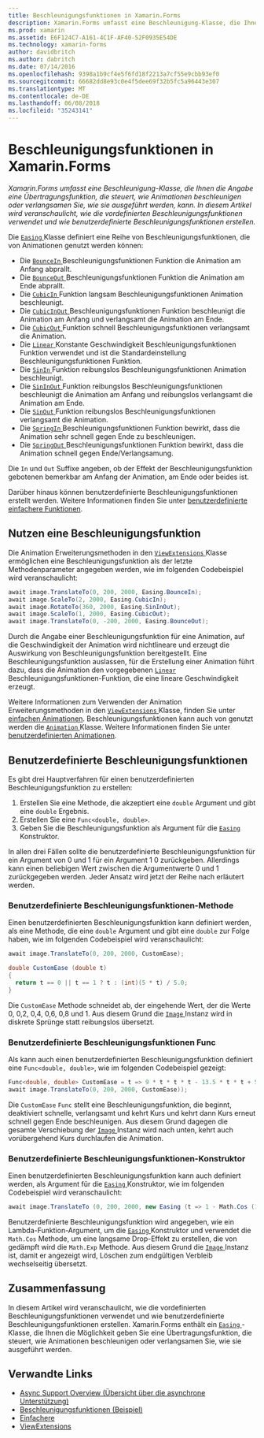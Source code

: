 ```yaml
---
title: Beschleunigungsfunktionen in Xamarin.Forms
description: Xamarin.Forms umfasst eine Beschleunigung-Klasse, die Ihnen die Angabe eine Übertragungsfunktion, die steuert, wie Animationen beschleunigen oder verlangsamen Sie, wie sie ausgeführt werden, kann. In diesem Artikel wird veranschaulicht, wie die vordefinierten Beschleunigungsfunktionen verwendet und wie benutzerdefinierte Beschleunigungsfunktionen erstellen.
ms.prod: xamarin
ms.assetid: E6F124C7-A161-4C1F-AF40-52F0935E54DE
ms.technology: xamarin-forms
author: davidbritch
ms.author: dabritch
ms.date: 07/14/2016
ms.openlocfilehash: 9398a1b9cf4e5f6fd18f2213a7cf55e9cbb93ef0
ms.sourcegitcommit: 66682dd8e93c0e4f5dee69f32b5fc5a96443e307
ms.translationtype: MT
ms.contentlocale: de-DE
ms.lasthandoff: 06/08/2018
ms.locfileid: "35243141"
---
```

# <a name="easing-functions-in-xamarinforms"></a>Beschleunigungsfunktionen in Xamarin.Forms

_Xamarin.Forms umfasst eine Beschleunigung-Klasse, die Ihnen die Angabe eine Übertragungsfunktion, die steuert, wie Animationen beschleunigen oder verlangsamen Sie, wie sie ausgeführt werden, kann. In diesem Artikel wird veranschaulicht, wie die vordefinierten Beschleunigungsfunktionen verwendet und wie benutzerdefinierte Beschleunigungsfunktionen erstellen._


Die [ `Easing` ](https://developer.xamarin.com/api/type/Xamarin.Forms.Easing/) Klasse definiert eine Reihe von Beschleunigungsfunktionen, die von Animationen genutzt werden können:

- Die [ `BounceIn` ](https://developer.xamarin.com/api/field/Xamarin.Forms.Easing.BounceIn/) Beschleunigungsfunktionen Funktion die Animation am Anfang abprallt.
- Die [ `BounceOut` ](https://developer.xamarin.com/api/field/Xamarin.Forms.Easing.BounceOut/) Beschleunigungsfunktionen Funktion die Animation am Ende abprallt.
- Die [ `CubicIn` ](https://developer.xamarin.com/api/field/Xamarin.Forms.Easing.CubicIn/) Funktion langsam Beschleunigungsfunktionen Animation beschleunigt.
- Die [ `CubicInOut` ](https://developer.xamarin.com/api/field/Xamarin.Forms.Easing.CubicInOut/) Beschleunigungsfunktionen Funktion beschleunigt die Animation am Anfang und verlangsamt die Animation am Ende.
- Die [ `CubicOut` ](https://developer.xamarin.com/api/field/Xamarin.Forms.Easing.CubicOut/) Funktion schnell Beschleunigungsfunktionen verlangsamt die Animation.
- Die [ `Linear` ](https://developer.xamarin.com/api/field/Xamarin.Forms.Easing.Linear/) Konstante Geschwindigkeit Beschleunigungsfunktionen Funktion verwendet und ist die Standardeinstellung Beschleunigungsfunktionen Funktion.
- Die [ `SinIn` ](https://developer.xamarin.com/api/field/Xamarin.Forms.Easing.SinIn/) Funktion reibungslos Beschleunigungsfunktionen Animation beschleunigt.
- Die [ `SinInOut` ](https://developer.xamarin.com/api/field/Xamarin.Forms.Easing.SinInOut/) Funktion reibungslos Beschleunigungsfunktionen beschleunigt die Animation am Anfang und reibungslos verlangsamt die Animation am Ende.
- Die [ `SinOut` ](https://developer.xamarin.com/api/field/Xamarin.Forms.Easing.SinOut/) Funktion reibungslos Beschleunigungsfunktionen verlangsamt die Animation.
- Die [ `SpringIn` ](https://developer.xamarin.com/api/field/Xamarin.Forms.Easing.SpringIn/) Beschleunigungsfunktionen Funktion bewirkt, dass die Animation sehr schnell gegen Ende zu beschleunigen.
- Die [ `SpringOut` ](https://developer.xamarin.com/api/field/Xamarin.Forms.Easing.SpringOut/) Beschleunigungsfunktionen Funktion bewirkt, dass die Animation schnell gegen Ende/Verlangsamung.

Die `In` und `Out` Suffixe angeben, ob der Effekt der Beschleunigungsfunktion gebotenen bemerkbar am Anfang der Animation, am Ende oder beides ist.

Darüber hinaus können benutzerdefinierte Beschleunigungsfunktionen erstellt werden. Weitere Informationen finden Sie unter [benutzerdefinierte einfachere Funktionen](#customeasing).

## <a name="consuming-an-easing-function"></a>Nutzen eine Beschleunigungsfunktion

Die Animation Erweiterungsmethoden in den [ `ViewExtensions` ](https://developer.xamarin.com/api/type/Xamarin.Forms.ViewExtensions/) Klasse ermöglichen eine Beschleunigungsfunktion als der letzte Methodenparameter angegeben werden, wie im folgenden Codebeispiel wird veranschaulicht:

```csharp
await image.TranslateTo(0, 200, 2000, Easing.BounceIn);
await image.ScaleTo(2, 2000, Easing.CubicIn);
await image.RotateTo(360, 2000, Easing.SinInOut);
await image.ScaleTo(1, 2000, Easing.CubicOut);
await image.TranslateTo(0, -200, 2000, Easing.BounceOut);
```

Durch die Angabe einer Beschleunigungsfunktion für eine Animation, auf die Geschwindigkeit der Animation wird nichtlineare und erzeugt die Auswirkung von Beschleunigungsfunktion bereitgestellt. Eine Beschleunigungsfunktion auslassen, für die Erstellung einer Animation führt dazu, dass die Animation den vorgegebenen [ `Linear` ](https://developer.xamarin.com/api/field/Xamarin.Forms.Easing.Linear/) Beschleunigungsfunktionen-Funktion, die eine lineare Geschwindigkeit erzeugt.

Weitere Informationen zum Verwenden der Animation Erweiterungsmethoden in den [ `ViewExtensions` ](https://developer.xamarin.com/api/type/Xamarin.Forms.ViewExtensions/) Klasse, finden Sie unter [einfachen Animationen](~/xamarin-forms/user-interface/animation/simple.md). Beschleunigungsfunktionen kann auch von genutzt werden die [ `Animation` ](https://developer.xamarin.com/api/type/Xamarin.Forms.Animation/) Klasse. Weitere Informationen finden Sie unter [benutzerdefinierten Animationen](~/xamarin-forms/user-interface/animation/custom.md).

<a name="customeasing" />

## <a name="custom-easing-functions"></a>Benutzerdefinierte Beschleunigungsfunktionen

Es gibt drei Hauptverfahren für einen benutzerdefinierten Beschleunigungsfunktion zu erstellen:

1. Erstellen Sie eine Methode, die akzeptiert eine `double` Argument und gibt eine `double` Ergebnis.
1. Erstellen Sie eine `Func<double, double>`.
1. Geben Sie die Beschleunigungsfunktion als Argument für die [ `Easing` ](https://developer.xamarin.com/api/type/Xamarin.Forms.Easing/) Konstruktor.

In allen drei Fällen sollte die benutzerdefinierte Beschleunigungsfunktion für ein Argument von 0 und 1 für ein Argument 1 0 zurückgeben. Allerdings kann einen beliebigen Wert zwischen die Argumentwerte 0 und 1 zurückgegeben werden. Jeder Ansatz wird jetzt der Reihe nach erläutert werden.

### <a name="custom-easing-method"></a>Benutzerdefinierte Beschleunigungsfunktionen-Methode

Einen benutzerdefinierten Beschleunigungsfunktion kann definiert werden, als eine Methode, die eine `double` Argument und gibt eine `double` zur Folge haben, wie im folgenden Codebeispiel wird veranschaulicht:

```csharp
await image.TranslateTo(0, 200, 2000, CustomEase);

double CustomEase (double t)
{
  return t == 0 || t == 1 ? t : (int)(5 * t) / 5.0;
}
```

Die `CustomEase` Methode schneidet ab, der eingehende Wert, der die Werte 0, 0,2, 0,4, 0,6, 0,8 und 1. Aus diesem Grund die [ `Image` ](https://developer.xamarin.com/api/type/Xamarin.Forms.Image/) Instanz wird in diskrete Sprünge statt reibungslos übersetzt.

### <a name="custom-easing-func"></a>Benutzerdefinierte Beschleunigungsfunktionen Func

Als kann auch einen benutzerdefinierten Beschleunigungsfunktion definiert eine `Func<double, double>`, wie im folgenden Codebeispiel gezeigt:

```csharp
Func<double, double> CustomEase = t => 9 * t * t * t - 13.5 * t * t + 5.5 * t;
await image.TranslateTo(0, 200, 2000, CustomEase));
```

Die `CustomEase` `Func` stellt eine Beschleunigungsfunktion, die beginnt, deaktiviert schnelle, verlangsamt und kehrt Kurs und kehrt dann Kurs erneut schnell gegen Ende beschleunigen. Aus diesem Grund dagegen die gesamte Verschiebung der [ `Image` ](https://developer.xamarin.com/api/type/Xamarin.Forms.Image/) Instanz wird nach unten, kehrt auch vorübergehend Kurs durchlaufen die Animation.

### <a name="custom-easing-constructor"></a>Benutzerdefinierte Beschleunigungsfunktionen-Konstruktor

Einen benutzerdefinierten Beschleunigungsfunktion kann auch definiert werden, als Argument für die [ `Easing` ](https://developer.xamarin.com/api/type/Xamarin.Forms.Easing/) Konstruktor, wie im folgenden Codebeispiel wird veranschaulicht:

```csharp
await image.TranslateTo (0, 200, 2000, new Easing (t => 1 - Math.Cos (10 * Math.PI * t) * Math.Exp (-5 * t)));
```

Benutzerdefinierte Beschleunigungsfunktion wird angegeben, wie ein Lambda-Funktion-Argument, um die [ `Easing` ](https://developer.xamarin.com/api/type/Xamarin.Forms.Easing/) Konstruktor und verwendet die `Math.Cos` Methode, um eine langsame Drop-Effekt zu erstellen, die von gedämpft wird die `Math.Exp` Methode. Aus diesem Grund die [ `Image` ](https://developer.xamarin.com/api/type/Xamarin.Forms.Image/) Instanz ist, damit er angezeigt wird, Löschen zum endgültigen Verbleib wechselseitig übersetzt.

## <a name="summary"></a>Zusammenfassung

In diesem Artikel wird veranschaulicht, wie die vordefinierten Beschleunigungsfunktionen verwendet und wie benutzerdefinierte Beschleunigungsfunktionen erstellen. Xamarin.Forms enthält ein [ `Easing` ](https://developer.xamarin.com/api/type/Xamarin.Forms.Easing/) -Klasse, die Ihnen die Möglichkeit geben Sie eine Übertragungsfunktion, die steuert, wie Animationen beschleunigen oder verlangsamen Sie, wie sie ausgeführt werden.



## <a name="related-links"></a>Verwandte Links

- [Async Support Overview (Übersicht über die asynchrone Unterstützung)](~/cross-platform/platform/async.md)
- [Beschleunigungsfunktionen (Beispiel)](https://developer.xamarin.com/samples/xamarin-forms/userinterface/animation/easing/)
- [Einfachere](https://developer.xamarin.com/api/type/Xamarin.Forms.Easing/)
- [ViewExtensions](https://developer.xamarin.com/api/type/Xamarin.Forms.ViewExtensions/)
